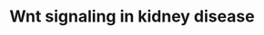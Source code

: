 ---
annotations:
- id: PW:0000008
  parent: signaling pathway
  type: Pathway Ontology
  value: Wnt signaling pathway
- id: PW:0000200
  parent: signaling pathway
  type: Pathway Ontology
  value: Wnt signaling, the planar cell polarity pathway
- id: DOID:557
  type: Disease Ontology
  value: kidney disease
authors:
- AAR&Co
- Mkutmon
- AlexanderPico
- Khanspers
- MaintBot
- AgustinGV
- Eweitz
description: This pathway is modeled after Figure 5 of the article "Glomerulocystic
  kidney disease" (Bissler, et al. 2010). The gene product Wnt signals two different
  paths titled canonical and non-canonical. The non-canonical path is mediated by
  the membrane bound protein Disheveled (Dvl) which then controls the planar cell
  Polarity. The canonical path on the other hand is mediated by the cytoplasmic protein
  Disheveled (Dvl) and then is effected through b-catenin transcription. The complex
  of Nphp2 and Nphp3 seem to help facilitate the process by controlling the Wnt signaling.  Bergmann,
  et al. (2008) showed that Nphp3 deficiency in Xenopus resulted to planar cell polarity
  defects.
last-edited: 2021-06-02
organisms:
- Mus musculus
redirect_from:
- /index.php/Pathway:WP3857
- /instance/WP3857
revision: null
schema-jsonld:
- '@context': https://schema.org/
  '@id': https://wikipathways.github.io/pathways/WP3857.html
  '@type': Dataset
  creator:
    '@type': Organization
    name: WikiPathways
  description: This pathway is modeled after Figure 5 of the article "Glomerulocystic
    kidney disease" (Bissler, et al. 2010). The gene product Wnt signals two different
    paths titled canonical and non-canonical. The non-canonical path is mediated by
    the membrane bound protein Disheveled (Dvl) which then controls the planar cell
    Polarity. The canonical path on the other hand is mediated by the cytoplasmic
    protein Disheveled (Dvl) and then is effected through b-catenin transcription.
    The complex of Nphp2 and Nphp3 seem to help facilitate the process by controlling
    the Wnt signaling.  Bergmann, et al. (2008) showed that Nphp3 deficiency in Xenopus
    resulted to planar cell polarity defects.
  keywords:
  - APC
  - Axin
  - Btrc
  - Calcium
  - CsnK1a1
  - Dvl1
  - Dvl2
  - Dvl3
  - Fzd1
  - Fzd2
  - Fzd3
  - Fzd4
  - Fzd5
  - Fzd6
  - Fzd7
  - Fzd8
  - Fzd9
  - Gsk3B
  - Kitl
  - Lrp5
  - Lrp6
  - Mapk10
  - Mapk8
  - Mapk9
  - Nphp2
  - Nphp3
  - Rhoa
  - Wnt1
  - Wnt10a
  - Wnt10b
  - Wnt11
  - Wnt16
  - Wnt2
  - Wnt2b
  - Wnt3
  - Wnt3a
  - Wnt4
  - Wnt5a
  - Wnt5b
  - Wnt6
  - Wnt7a
  - Wnt7b
  - Wnt9b
  - beta-catenin
  license: CC0
  name: Wnt signaling in kidney disease
seo: CreativeWork
title: Wnt signaling in kidney disease
wpid: WP3857
---